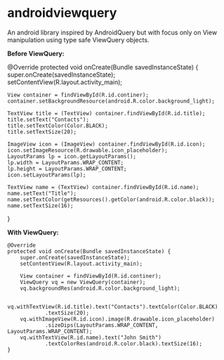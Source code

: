 androidviewquery
================

An android library inspired by AndroidQuery but with focus only on View manipulation using type safe ViewQuery objects.

**Before ViewQuery:**

@Override
protected void onCreate(Bundle savedInstanceState) {
	super.onCreate(savedInstanceState);
	setContentView(R.layout.activity_main);

	View container = findViewById(R.id.continer);
	container.setBackgroundResource(android.R.color.background_light);

	TextView title = (TextView) container.findViewById(R.id.title);
	title.setText("Contacts");
	title.setTextColor(Color.BLACK);
	title.setTextSize(20);

	ImageView icon = (ImageView) container.findViewById(R.id.icon);
	icon.setImageResource(R.drawable.icon_placeholder);
	LayoutParams lp = icon.getLayoutParams();
	lp.width = LayoutParams.WRAP_CONTENT;
	lp.height = LayoutParams.WRAP_CONTENT;
	icon.setLayoutParams(lp);

	TextView name = (TextView) container.findViewById(R.id.name);
	name.setText("Title");
	name.setTextColor(getResources().getColor(android.R.color.black));
	name.setTextSize(16);
}


**With ViewQuery:**

```
@Override
protected void onCreate(Bundle savedInstanceState) {
	super.onCreate(savedInstanceState);
	setContentView(R.layout.activity_main);

	View container = findViewById(R.id.continer);
	ViewQuery vq = new ViewQuery(container);
	vq.backgroundRes(android.R.color.background_light);

	vq.withTextView(R.id.title).text("Contacts").textColor(Color.BLACK)
			.textSize(20);
	vq.withImageView(R.id.icon).image(R.drawable.icon_placeholder)
			.sizeDips(LayoutParams.WRAP_CONTENT, LayoutParams.WRAP_CONTENT);
	vq.withTextView(R.id.name).text("John Smith")
			.textColorRes(android.R.color.black).textSize(16);
}
```